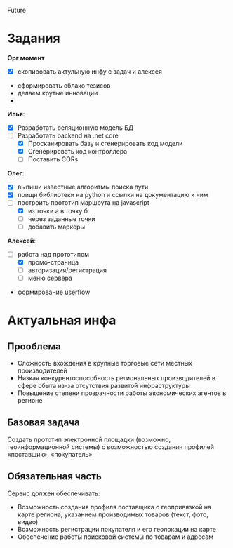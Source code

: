 Future

# Задания

**Орг момент**
- [x] скопировать актульную инфу с задач и алексея
-  сформировать облако тезисов
- делаем крутые инновации
- 

**Илья**:
- [x] Разработать реляционную модель БД
- [ ] Разработать backend на .net core
  - [x] Просканировать базу и сгенерировать код модели
  - [x] Сгенерировать код контроллера
  - [ ] Поставить CORs 

**Олег**:
- [x] выпиши известные алгоритмы поиска пути
- [x] поищи библиотеки на python и ссылки на документацию к ним
- [ ] построить прототип маршрута на javascript
  - [x]  из точки а в точку б 
  - [ ]  через заданные точки
    - [ ]  добавить маркеры

**Алексей**:

- [ ] работа над прототипом 
  - [x] промо-страница
  - [ ] авторизация/регистрация
  - [ ] меню сервера
- формирование userflow

# Актуальная инфа

## Прооблема
- Сложность вхождения в крупные торговые сети местных
производителей
- Низкая конкурентоспособность региональных производителей в
сфере сбыта из-за отсутствия развитой инфраструктуры
- Повышение степени прозрачности работы экономических
агентов в регионе

## Базовая задача
Создать прототип электронной площадки (возможно,
геоинформационной системы) с возможностью создания профилей
«поставщик», «покупатель»

## Обязательная часть
Сервис должен обеспечивать:
- Возможность создания профиля поставщика с геопривязкой на
карте региона, указанием производимых товаров (текст, фото,
видео)
- Возможность регистрации покупателя и его геолокации на карте
- Обеспечение работы поисковой системы по товарам и адресам
